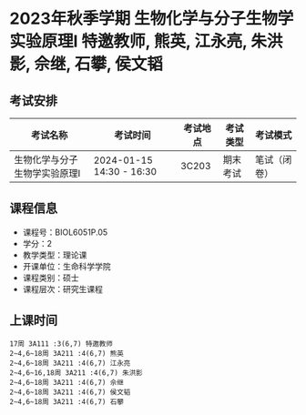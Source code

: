 # 2023年秋季学期 生物化学与分子生物学实验原理I 特邀教师, 熊英, 江永亮, 朱洪影, 佘继, 石攀, 侯文韬




## 考试安排

| 考试名称 | 考试时间 | 考试地点 | 考试类型 | 考试模式 |
| -------- | -------- | -------- | -------- | -------- |
| 生物化学与分子生物学实验原理I | 2024-01-15 14:30 - 16:30 | 3C203 | 期末考试 | 笔试（闭卷） |





## 课程信息

- 课程号：BIOL6051P.05
- 学分：2
- 教学类型：理论课
- 开课单位：生命科学学院
- 课程类别：硕士
- 课程层次：研究生课程

## 上课时间

```
17周 3A111 :3(6,7) 特邀教师
2~4,6~18周 3A211 :4(6,7) 熊英
2~4,6~18周 3A211 :4(6,7) 江永亮
2~4,6~16,18周 3A211 :4(6,7) 朱洪影
2~4,6~18周 3A211 :4(6,7) 佘继
2~4,6~18周 3A211 :4(6,7) 侯文韬
2~4,6~18周 3A211 :4(6,7) 石攀
```

